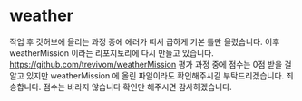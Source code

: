 # weather
작업 후 깃허브에 올리는 과정 중에 에러가 떠서 급하게 기본 틀만 올렸습니다.
이후 weatherMission 이라는 리포지토리에 다시 만들고 있습니다.
https://github.com/trevivom/weatherMission
평가 과정 중에 점수는 0점 받을 걸 알고 있지만 weatherMission 에 올린 파일이라도 확인해주시길 부탁드리겠습니다.
죄송합니다. 점수는 바라지 않습니다 확인만 해주시면 감사하겠습니다.
